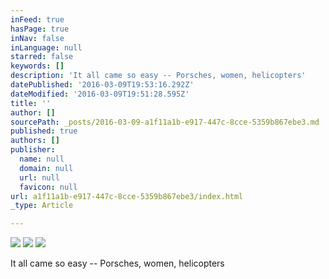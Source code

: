 ```yaml
---
inFeed: true
hasPage: true
inNav: false
inLanguage: null
starred: false
keywords: []
description: 'It all came so easy -- Porsches, women, helicopters'
datePublished: '2016-03-09T19:53:16.292Z'
dateModified: '2016-03-09T19:51:28.595Z'
title: ''
author: []
sourcePath: _posts/2016-03-09-a1f11a1b-e917-447c-8cce-5359b867ebe3.md
published: true
authors: []
publisher:
  name: null
  domain: null
  url: null
  favicon: null
url: a1f11a1b-e917-447c-8cce-5359b867ebe3/index.html
_type: Article

---
```

![](https://the-grid-user-content.s3-us-west-2.amazonaws.com/bc5860c6-ecc1-4387-9e3b-05340a00e7d7.jpg)
![](https://the-grid-user-content.s3-us-west-2.amazonaws.com/bc61e49b-20e4-4772-9dc4-3582e7487857.jpg)
![](https://the-grid-user-content.s3-us-west-2.amazonaws.com/2ceb31fa-cff6-41d2-8c9c-ca5b695076bd.jpg)

It all came so easy -- Porsches, women, helicopters